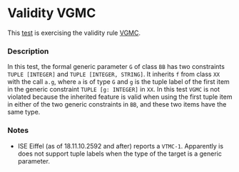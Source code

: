 # Validity VGMC

This [test](.) is exercising the validity rule [VGMC](../Readme.md).

### Description

In this test, the formal generic parameter `G` of class `BB` has two constraints `TUPLE [INTEGER]` and `TUPLE [INTEGER, STRING]`. It inherits `f` from class `XX` with the call `a.g`, where `a` is of type `G` and `g` is the tuple label of the first item in the generic constraint `TUPLE [g: INTEGER]` in `XX`. In this test `VGMC` is not violated because the inherited feature is valid when using the first tuple item in either of the two generic constraints in `BB`, and these two items have the same type.

### Notes

* ISE Eiffel (as of 18.11.10.2592 and after) reports a `VTMC-1`. Apparently is does not support tuple labels when the type of the target is a generic parameter.
